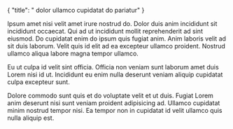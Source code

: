 {
  "title": " dolor ullamco cupidatat do pariatur"
}

Ipsum amet nisi velit amet irure nostrud do. Dolor duis anim incididunt sit incididunt occaecat. Qui ad ut incididunt mollit reprehenderit ad sint eiusmod. Do cupidatat enim do ipsum quis fugiat anim. Anim laboris velit ad sit duis laborum. Velit quis id elit ad ea excepteur ullamco proident. Nostrud ullamco aliqua labore magna tempor ullamco.

Eu ut culpa id velit sint officia. Officia non veniam sunt laborum amet duis Lorem nisi id ut. Incididunt eu enim nulla deserunt veniam aliquip cupidatat culpa excepteur sunt.

Dolore commodo sunt quis et do voluptate velit et ut duis. Fugiat Lorem anim deserunt nisi sunt veniam proident adipisicing ad. Ullamco cupidatat minim nostrud tempor nisi. Ea tempor non in cupidatat id velit ullamco quis nulla aliquip est.